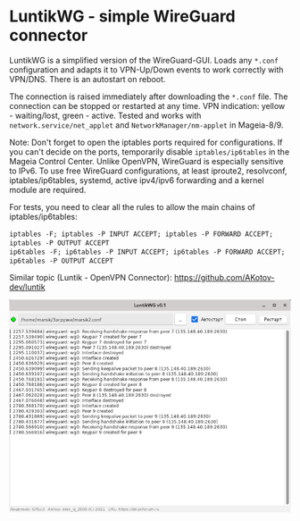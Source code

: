 # LuntikWG - simple WireGuard connector
LuntikWG is a simplified version of the WireGuard-GUI. Loads any `*.conf` configuration and adapts it to VPN-Up/Down events to work correctly with VPN/DNS. There is an autostart on reboot.

The connection is raised immediately after downloading the `*.conf` file. The connection can be stopped or restarted at any time. VPN indication: yellow - waiting/lost, green - active. Tested and works with `network.service/net_applet` and `NetworkManager/nm-applet` in Mageia-8/9.

Note: Don't forget to open the iptables ports required for configurations. If you can't decide on the ports, temporarily disable `iptables/ip6tables` in the Mageia Control Center. Unlike OpenVPN, WireGuard is especially sensitive to IPv6. To use free WireGuard configurations, at least iproute2, resolvconf, iptables/ip6tables, systemd, active ipv4/ipv6 forwarding and a kernel module are required.  
  
For tests, you need to clear all the rules to allow the main chains of iptables/ip6tables:
```
iptables -F; iptables -P INPUT ACCEPT; iptables -P FORWARD ACCEPT; iptables -P OUTPUT ACCEPT
ip6tables -F; ip6tables -P INPUT ACCEPT; ip6tables -P FORWARD ACCEPT; ip6tables -P OUTPUT ACCEPT
```
  
Similar topic (Luntik - OpenVPN Connector): https://github.com/AKotov-dev/luntik 

![](https://github.com/AKotov-dev/luntikwg/blob/main/ScreenShot.png)
